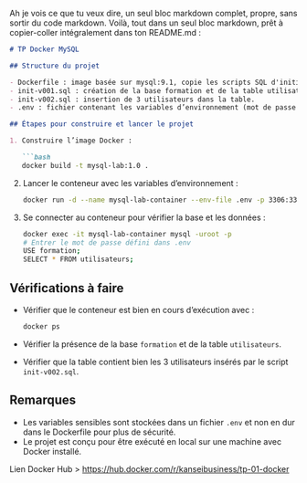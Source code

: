 Ah je vois ce que tu veux dire, un seul bloc markdown complet, propre, sans sortir du code markdown. Voilà, tout dans un seul bloc markdown, prêt à copier-coller intégralement dans ton README.md :

````markdown
# TP Docker MySQL

## Structure du projet

- Dockerfile : image basée sur mysql:9.1, copie les scripts SQL d'initialisation.
- init-v001.sql : création de la base formation et de la table utilisateurs.
- init-v002.sql : insertion de 3 utilisateurs dans la table.
- .env : fichier contenant les variables d’environnement (mot de passe root, nom de la base).

## Étapes pour construire et lancer le projet

1. Construire l’image Docker :

   ```bash
   docker build -t mysql-lab:1.0 .
````

2. Lancer le conteneur avec les variables d’environnement :

   ```bash
   docker run -d --name mysql-lab-container --env-file .env -p 3306:3306 mysql-lab:1.0
   ```

3. Se connecter au conteneur pour vérifier la base et les données :

   ```bash
   docker exec -it mysql-lab-container mysql -uroot -p
   # Entrer le mot de passe défini dans .env
   USE formation;
   SELECT * FROM utilisateurs;
   ```

## Vérifications à faire

* Vérifier que le conteneur est bien en cours d’exécution avec :

  ```bash
  docker ps
  ```

* Vérifier la présence de la base `formation` et de la table `utilisateurs`.

* Vérifier que la table contient bien les 3 utilisateurs insérés par le script `init-v002.sql`.

## Remarques

* Les variables sensibles sont stockées dans un fichier `.env` et non en dur dans le Dockerfile pour plus de sécurité.
* Le projet est conçu pour être exécuté en local sur une machine avec Docker installé.

Lien Docker Hub > https://hub.docker.com/r/kanseibusiness/tp-01-docker
